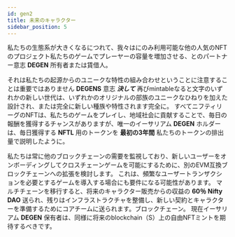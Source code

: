 ```yaml
---
id: gen2
title: 未来のキャラクター
sidebar_position: 5
---
```


私たちの生態系が大きくなるにつれて、我々はにのみ利用可能な他の人気のNFTのプロジェクト私たちのゲームでプレーヤーの容量を増加させる、とのパートナー意志 **DEGEN** 所有者または賃借人。

それは私たちの起源からのユニークな特性の組み合わせということに注意することは重要ではありません **DEGENS** 意志 **_決して_** 再びmintableなると文字のいずれかの新しい世代は、いずれかのオリジナルの部族のユニークなひねりを加えた設計され、または完全に新しい種族や特性されます完全に。 すべてニフティリーグのNFTは、私たちのゲームをプレイし、地域社会に貢献することで、毎日の報酬を獲得するチャンスがありますが、唯一のイーサリアム **DEGEN** ホルダーは、毎日獲得する **NFTL** 用のトークンを **最初の3年間** 私たちのトークンの排出量で説明したように。

私たちは常に他のブロックチェーンの需要を監視しており、新しいユーザーをオンボーディングしてクロスチェーンゲームを可能にするために、別のEVM互換ブロックチェーンへの拡張を検討します。 これは、頻繁なユーザートランザクションを必要とするゲームを導入する場合にも要件になる可能性があります。 マルチチェーンを移行すると、将来のキャラクター販売からの収益の **60％** **Nifty DAO** 送られ、残りはインフラストラクチャを整備し、新しい契約とキャラクターを準備するためにコアチームに送られます。ブロックチェーン。 現在イーサリアム **DEGEN** 保有者は、同様に将来のblockchain（S）上の自由NFTミントを期待するべきです。
